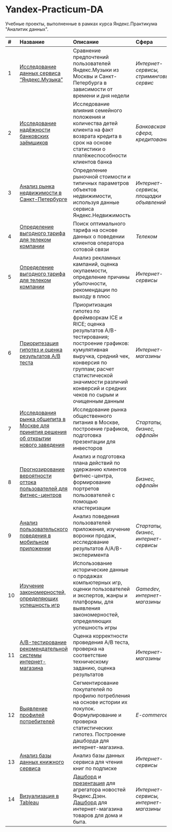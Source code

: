 # Yandex-Practicum-DA

Учебные проекты, выполненные в рамках курса Яндекс.Практикума "Аналитик данных".

| # | Название | Описание | Сфера | Инструменты | 
| :----------------------| :---------------------- | :---------------------- | :---------------------- | :---------------------- |
|1| [Исследование данных сервиса “Яндекс.Музыка”](Project_01_Musical_preferences) | Сравнение предпочтений пользователей Яндекс.Музыки из Москвы и Санкт-Петербурга в зависимости от времени и дня недели| *Интернет-сервисы, стриминговый сервис* | ```Python, Pandas, Matplotlib``` |
|2 | [Исследование надёжности банковских заёмщиков](Project_02_Borrower_s_reliability) | Исследование влияния семейного положения и количества детей клиента на факт возврата кредита в срок на основе статистики о платёжеспособности клиентов банка | *Банковская сфера, кредитование* | ```Python, Pandas, NumPy``` |
|3 | [Анализ рынка недвижимости в Санкт-Петербурге](Project_03_Real_estate_analysis) | Определение рыночной стоимости и типичных параметров объектов недвижимости, используя данные сервиса Яндекс.Недвижимость| *Интернет-сервисы, площадки объявлений* | ```Python, Pandas, Matplotlib``` |
|4 | [Определение выгодного тарифа для телеком компании](Project_04_Favorable_tariff) | Поиск оптимального тарифа на основе данных о поведении клиентов оператора сотовой связи | *Телеком* | ```Python, Pandas, Matplotlib, NumPy, SciPy``` |
|5 | [Определение выгодного тарифа для телеком компании](Project_05_Advertising_campaigns) | Анализ рекламных кампаний, оценка окупаемости, определение причины убыточности, рекомендации по выходу в плюс | *Интернет-сервисы* | ```Python, Pandas, Matplotlib, NumPy``` |
|6 | [Приоритезация гипотез и оценка результатов A/B теста](Project_06_Evaluation_of_AB-test_results) | Приоритизация гипотез по фреймворкам ICE и RICE; оценка результатов A/B-тестирования; построение графиков: кумулятивная выручка, средний чек, конверсия по группам; расчет статистической значимости различий конверсий и средних чеков по сырым и очищенным данным | *Интернет-магазины* | ```Python, Pandas, Matplotlib, NumPy, SciPy``` |
|7 | [Исследования рынка общепита в Москве для принятия решения об открытии нового заведения](Project_07_Catering_market_research) | Исследование рынка общественного питания в Москве, построение графиков, подготовка презентации для инвесторов | *Стартапы, бизнес, оффлайн* | ```Python, Pandas, Matplotlib, NumPy, Seaborn, Plotly``` |
|8 | [Прогнозирование вероятности оттока пользователей для фитнес-центров](Project_08_ML_and_churn_forecast) | Анализ и подготовка плана действий по удержанию клиентов фитнес-центра, формирование портретов пользователей с помощью кластеризации | *Бизнес, оффлайн* | ```Python, Pandas, Scikit-learn, Matplotlib, Seaborn, NumPy``` |
|9 | [Анализ пользовательского поведения в мобильном приложении](Project_09_Behavior_of_users_in_mobile_app) | Анализ поведения пользователей приложения, изучение воронки продаж, исследование результатов A/A/B-эксперимента | *Стартапы, бизнес, интернет-сервисы* | ```Python, Pandas, Matplotlib, NumPy, Plotly, Math, SciPy``` |
|10 | [Изучение закономерностей, определяющих успешность игр](Project_10_The_determinants_of_mobile_game_success) | Использование исторические данные о продажах компьютерных игр, оценки пользователей и экспертов, жанры и платформы, для выявления закономерностей, определяющих успешность игры | *Gamedev, интернет-магазины* | ```Python, Pandas, Matplotlib, NumPy, SciPy, Seaborn``` |
|11 | [A/B-тестирование рекомендательной системы интернет-магазина](Project_11_АB_testing_of_recommender_system) | Оценка корректности проведения А/В теста, проверка на соответствие техническому заданию, оценка результатов | *Интернет-магазины* | ```Python, Pandas, Matplotlib, Plotly, NumPy, Math, SciPy``` |
|12 | [Выявление профилей потребителей ](Project_12_Consumer_profiles_identification) | Сегментирование покупателей по профилю потребления на основе истории их покупок. Формулирование и проверка статистических гипотез. Построение дашборда для интернет-магазина. | *E-commerce* | ```Python, Pandas, Matplotlib, NumPy, SciPy, Seaborn, Pymystem3, Scikit-learn, Tableau ``` |
|13 | [Анализ базы данных книжного сервиса ](SQL_eBook_subscription_service) | Анализ базы данных сервиса для чтения книг по подписке | *Интернет-сервисы* | ```SQL, SQLAlchemy, Pandas``` |
|14 | [Визуализация в Tableau ](Tableau) | [Дашборд](https://public.tableau.com/views/__16517756353050/_?:language=en-US&:display_count=n&:origin=viz_share_link)  и [презентация](https://drive.google.com/file/d/1lmSWdyVAtxuwIiqTFV0wyL73-6FotdXl/view?usp=sharing) для агрегатора новостей Яндекс.Дзен. [Дашборд](https://public.tableau.com/views/E-commdashboard/E-commerceDashboard?:language=en-US&publish=yes&:display_count=n&:origin=viz_share_link) для интернет-магазина товаров для дома и быта. | *Интернет-сервисы, интернет-магазины* | ```Tableau, Google Slides``` |
